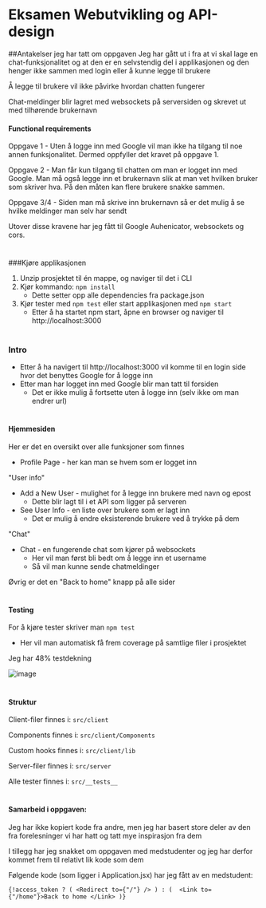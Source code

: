 # Eksamen Webutvikling og API-design

##Antakelser jeg har tatt om oppgaven 
Jeg har gått ut i fra at vi skal lage en chat-funksjonalitet og at den er en selvstendig del i applikasjonen og den henger ikke sammen med login eller å kunne legge til brukere 

Å legge til brukere vil ikke påvirke hvordan chatten fungerer

Chat-meldinger blir lagret med websockets på serversiden og skrevet ut med tilhørende brukernavn 

#### Functional requirements
Oppgave 1 - Uten å logge inn med Google vil man ikke ha tilgang til noe annen funksjonalitet. Dermed oppfyller det kravet på oppgave 1.

Oppgave 2 - Man får kun tilgang til chatten om man er logget inn med Google. 
Man må også legge inn et brukernavn slik at man vet hvilken bruker som skriver hva. 
På den måten kan flere brukere snakke sammen. 

Oppgave 3/4 - Siden man må skrive inn brukernavn så er det mulig å se hvilke meldinger man selv har sendt


Utover disse kravene har jeg fått til Google Auhenicator, websockets og cors.

#
###Kjøre applikasjonen 
1. Unzip prosjektet til én mappe, og naviger til det i CLI
2. Kjør kommando: `npm install`
    * Dette setter opp alle dependencies fra package.json
3. Kjør tester med `npm test` eller start applikasjonen med `npm start`
    * Etter å ha startet npm start, åpne en browser og naviger til http://localhost:3000 

#
### Intro 

* Etter å ha navigert til http://localhost:3000 vil komme til en login side hvor det benyttes Google for å logge inn 
* Etter man har logget inn med Google blir man tatt til forsiden 
    * Det er ikke mulig å fortsette uten å logge inn (selv ikke om man endrer url)

#
#### Hjemmesiden
Her er det en oversikt over alle funksjoner som finnes

* Profile Page - her kan man se hvem som er logget inn


"User info"
* Add a New User - mulighet for å legge inn brukere med navn og epost
    * Dette blir lagt til i et API som ligger på serveren 
* See User Info - en liste over brukere som er lagt inn 
    * Det er mulig å endre eksisterende brukere ved å trykke på dem
  
"Chat"
* Chat - en fungerende chat som kjører på websockets 
    * Her vil man først bli bedt om å legge inn et username
    * Så vil man kunne sende chatmeldinger


Øvrig er det en "Back to home" knapp på alle sider

#
#### Testing 
For å kjøre tester skriver man `npm test` 
* Her vil man automatisk få frem coverage på samtlige filer i prosjektet 

Jeg har 48% testdekning 

![image](https://user-images.githubusercontent.com/54410259/116319235-73958f80-a7b6-11eb-86ed-4f1dedc55880.png)


#
#### Struktur 
Client-filer finnes i: `src/client`

Components finnes i: `src/client/Components`

Custom hooks finnes i: `src/client/lib`

Server-filer finnes i: `src/server`

Alle tester finnes i: `src/__tests__`

#
#### Samarbeid i oppgaven: 
Jeg har ikke kopiert kode fra andre, men jeg har basert store deler av den fra forelesninger vi har hatt og tatt mye inspirasjon fra dem

I tillegg har jeg snakket om oppgaven med medstudenter og jeg har derfor kommet frem til relativt lik kode som dem

Følgende kode (som ligger i Application.jsx) har jeg fått av en medstudent: 

`{!access_token ? (
      <Redirect to={"/"} />
    ) : ( 
    <Link to={"/home"}>Back to home </Link>
        )}`
